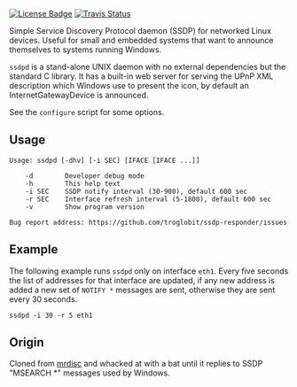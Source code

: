[![License Badge][]][License] [![Travis Status][]][Travis]

Simple Service Discovery Protocol daemon (SSDP) for networked Linux
devices.  Useful for small and embedded systems that want to announce
themselves to systems running Windows.

`ssdpd` is a stand-alone UNIX daemon with no external dependencies but
the standard C library.  It has a built-in web server for serving the
UPnP XML description which Windows use to present the icon, by default
an InternetGatewayDevice is announced.

See the `configure` script for some options.


Usage
-----

```
Usage: ssdpd [-dhv] [-i SEC] [IFACE [IFACE ...]]

    -d        Developer debug mode
    -h        This help text
    -i SEC    SSDP notify interval (30-900), default 600 sec
    -r SEC    Interface refresh interval (5-1800), default 600 sec
    -v        Show program version

Bug report address: https://github.com/troglobit/ssdp-responder/issues
```


Example
-------

The following example runs `ssdpd` only on interface `eth1`.  Every five
seconds the list of addresses for that interface are updated, if any new
address is added a new set of `NOTIFY *` messages are sent, otherwise
they are sent every 30 seconds.

```
ssdpd -i 30 -r 5 eth1
```


Origin
------

Cloned from [mrdisc](https://github.com/troglobit/mrdisc) and whacked at
with a bat until it replies to SSDP "MSEARCH *" messages used by Windows.

[License]:       https://en.wikipedia.org/wiki/ISC_license
[License Badge]: https://img.shields.io/badge/License-ISC-blue.svg
[Travis]:        https://travis-ci.org/troglobit/ssdp-responder
[Travis Status]: https://travis-ci.org/troglobit/ssdp-responder.png?branch=master
